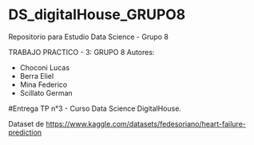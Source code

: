 # DS_digitalHouse_GRUPO8
Repositorio para Estudio Data Science - Grupo 8



TRABAJO PRACTICO - 3: GRUPO 8
Autores:

- Choconi Lucas
- Berra Eliel
- Mina Federico
- Scillato German

#Entrega TP n°3 - Curso Data Science DigitalHouse.

Dataset de https://www.kaggle.com/datasets/fedesoriano/heart-failure-prediction

